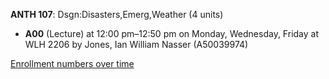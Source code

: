 **ANTH 107**: Dsgn:Disasters,Emerg,Weather (4 units)

- **A00** (Lecture) at 12:00 pm–12:50 pm on Monday, Wednesday, Friday at WLH 2206 by Jones, Ian William Nasser (A50039974)

[Enrollment numbers over time](./ANTH107.tsv)
